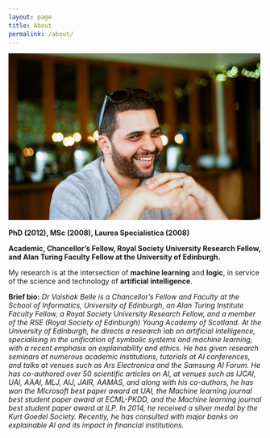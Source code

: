 ```yaml
---
layout: page
title: About
permalink: /about/
---
```


<!--

<img src="/VaishakBelle2019.jpg" width="500">--> 


<img src="/vaishak.JPG"  width="500">

**PhD (2012), MSc (2008), Laurea Specialistica (2008)** 

**Academic, Chancellor’s Fellow, Royal Society University Research Fellow, and Alan Turing Faculty Fellow at the University of Edinburgh.**

My research is at the intersection of **machine learning** and **logic**, in service of the science and technology of **artificial intelligence**. 

**Brief bio:** *Dr Vaishak Belle is a Chancellor’s Fellow and Faculty at the School of Informatics, University of Edinburgh, an Alan Turing Institute Faculty Fellow, a Royal Society University Research Fellow, and a member of the RSE (Royal Society of Edinburgh) Young Academy of Scotland. At the University of Edinburgh, he directs a research lab on artificial intelligence, specialising in the unification of symbolic systems and machine learning, with a recent emphasis on explainability and ethics. He has given research seminars at numerous academic institutions, tutorials at AI conferences, and talks at venues such as Ars Electronica and the Samsung AI Forum. He has co-authored over 50 scientific articles on AI, at venues such as IJCAI, UAI, AAAI, MLJ, AIJ, JAIR, AAMAS, and along with his co-authors, he has won the Microsoft best paper award at UAI, the Machine learning journal best student paper award at ECML-PKDD, and the Machine learning journal best student paper award at ILP. In 2014, he received a silver medal by the Kurt Goedel Society. Recently, he has consulted with major banks on explainable AI and its impact in financial institutions.* 


